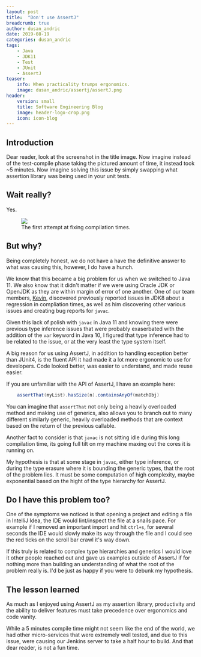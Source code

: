 ```yaml
---
layout: post
title:  "Don't use AssertJ"
breadcrumb: true
author: dusan_andric
date: 2019-08-19
categories: dusan_andric
tags:
    - Java
    - JDK11
    - Test
    - JUnit
    - AssertJ
teaser:
    info: When practicality trumps ergonomics. 
    image: dusan_andric/assertj/assertJ.png
header: 
    version: small
    title: Software Engineering Blog
    image: header-logo-crop.png
    icon: icon-blog
---
```


## Introduction

Dear reader, look at the screenshot in the title image. Now imagine instead of the test-compile phase taking the pictured amount of time, it instead took ~5 minutes. Now imagine solving this issue by simply swapping what assertion library was being used in your unit tests.

## Wait really?
Yes.

<figure>
    <img src="{{site.urlimg}}dusan_andric/assertj/assertJ_pr.png" />
    <figcaption>The first attempt at fixing compilation times.</figcaption>
</figure>

## But why?

Being completely honest, we do not have a have the definitive answer to what was causing this, however, I do have a hunch.

We know that this became a big problem for us when we switched to Java 11. We also know that it didn't matter if we were using Oracle JDK or OpenJDK as they are within margin of error of one another. One of our team members, [Kevin](http://softeng.oicr.on.ca/blog/category/kevin_hartmann), discovered previously reported issues in JDK8 about a regression in compliation times, as well as him discovering other various issues and creating bug reports for `javac`.

Given this lack of polish with `javac` in Java 11 and knowing there were previous type inference issues that were probably exaserbated with the addition of the `var` keyword in Java 10, I figured that type inference had to be related to the issue, or at the very least the type system itself. 

A big reason for us using AssertJ, in addition to handling exception better than JUnit4, is the fluent API it had made it a lot more ergonomic to use for developers. Code looked better, was easier to understand, and made reuse easier.

If you are unfamiliar with the API of AssertJ, I have an example here:
~~~java
    assertThat(myList).hasSize(n).containsAnyOf(matchObj)
~~~

You can imagine that `assertThat` not only being a heavily overloaded method and making use of generics, also allows you to branch out to many different similarly generic, heavily overloaded methods that are context based on the return of the previous callable.

Another fact to consider is that `javac` is not sitting idle during this long compilation time, its going full tilt on my machine maxing out the cores it is running on.

My hypothesis is that at some stage in `javac`, either type inference, or during the type erasure where it is bounding the generic types, that the root of the problem lies. It must be some computation of high complexity, maybe exponential based on the hight of the type hierarchy for AssertJ.

## Do I have this problem too?

One of the symptoms we noticed is that opening a project and editing a file in IntelliJ Idea, the IDE would lint/inspect the file at a snails pace. For example if I removed an important import and hit `ctrl+s`, for several seconds the IDE would slowly make its way through the file and I could see the red ticks on the scroll bar crawl it's way down.

If this truly is related to complex type hierarchies and generics I would love it other people reached out and gave us examples outside of AssertJ if for nothing more than building an understanding of what the root of the problem really is. I'd be just as happy if you were to debunk my hypothesis.

## The lesson learned

As much as I enjoyed using AssertJ as my assertion library, productivity and the ability to deliver features must take precedence over ergonomics and code vanity.

While a 5 minutes compile time might not seem like the end of the world, we had other micro-services that were extremely well tested, and due to this issue, were causing our Jenkins server to take a half hour to build. And that dear reader, is not a fun time.
